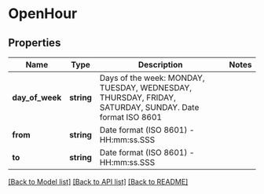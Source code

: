 # OpenHour

## Properties
Name | Type | Description | Notes
------------ | ------------- | ------------- | -------------
**day_of_week** | **string** | Days of the week: MONDAY, TUESDAY, WEDNESDAY, THURSDAY, FRIDAY, SATURDAY, SUNDAY. Date format ISO 8601 | 
**from** | **string** | Date format (ISO 8601) - HH:mm:ss.SSS | 
**to** | **string** | Date format (ISO 8601) - HH:mm:ss.SSS | 

[[Back to Model list]](../../README.md#documentation-for-models) [[Back to API list]](../../README.md#documentation-for-api-endpoints) [[Back to README]](../../README.md)

